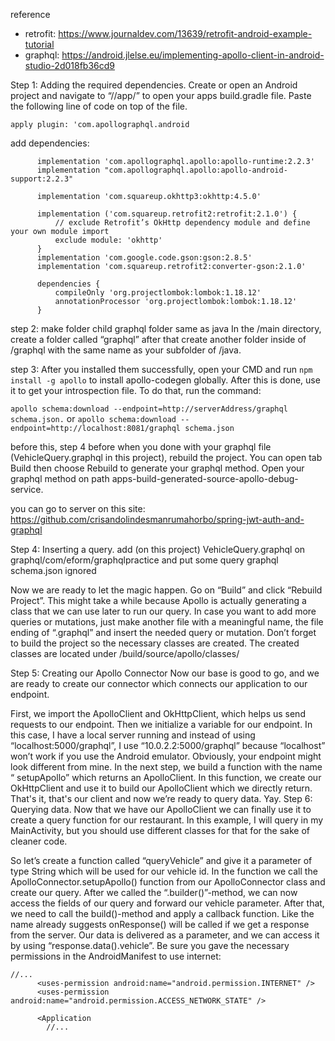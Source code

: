 reference
- retrofit: https://www.journaldev.com/13639/retrofit-android-example-tutorial
- graphql: https://android.jlelse.eu/implementing-apollo-client-in-android-studio-2d018fb36cd9

Step 1: Adding the required dependencies.
Create or open an Android project and navigate to “/<projectName>/app/” to open your apps build.gradle file.
Paste the following line of code on top of the file.

``apply plugin: 'com.apollographql.android``

add dependencies:

````
      implementation 'com.apollographql.apollo:apollo-runtime:2.2.3'
      implementation "com.apollographql.apollo:apollo-android-support:2.2.3"
  
      implementation 'com.squareup.okhttp3:okhttp:4.5.0'
  
      implementation ('com.squareup.retrofit2:retrofit:2.1.0') {
          // exclude Retrofit’s OkHttp dependency module and define your own module import
          exclude module: 'okhttp'
      }
      implementation 'com.google.code.gson:gson:2.8.5'
      implementation 'com.squareup.retrofit2:converter-gson:2.1.0'
  
      dependencies {
          compileOnly 'org.projectlombok:lombok:1.18.12'
          annotationProcessor 'org.projectlombok:lombok:1.18.12'
      }
````

step 2: make folder child graphql folder same as java 
In the /main directory, create a folder called “graphql” after that create another folder inside of /graphql with the same name as your subfolder of /java.

step 3:
After you installed them successfully, open your CMD and run ``npm install -g apollo`` to install apollo-codegen globally.
After this is done, use it to get your introspection file.
To do that, run the command: 

```apollo schema:download --endpoint=http://serverAddress/graphql schema.json.```
or
```apollo schema:download --endpoint=http://localhost:8081/graphql schema.json```

before this, step 4 before
when you done with your graphql file (VehicleQuery.graphql in this project), rebuild the project.
You can open tab Build then choose Rebuild to generate your graphql method.
Open your graphql method on path apps-build-generated-source-apollo-debug-service.

you can go to server on this site: https://github.com/crisandolindesmanrumahorbo/spring-jwt-auth-and-graphql

Step 4: Inserting a query.
add (on this project) VehicleQuery.graphql on graphql/com/eform/graphqlpractice and put some query graphql
schema.json ignored

Now we are ready to let the magic happen.
Go on “Build” and click “Rebuild Project”. This might take a while because Apollo is actually generating a class that we can use later to run our query.
In case you want to add more queries or mutations, just make another file with a meaningful name, the file ending of “.graphql” and insert the needed query or mutation. Don’t forget to build the project so the necessary classes are created.
The created classes are located under /build/source/apollo/classes/<packageName>

Step 5: Creating our Apollo Connector
Now our base is good to go, and we are ready to create our connector which connects our application to our endpoint.

First, we import the ApolloClient and OkHttpClient, which helps us send requests to our endpoint.
Then we initialize a variable for our endpoint.
In this case, I have a local server running and instead of using “localhost:5000/graphql”, I use “10.0.2.2:5000/graphql” because “localhost” won’t work if you use the Android emulator.
Obviously, your endpoint might look different from mine.
In the next step, we build a function with the name “ setupApollo” which returns an ApolloClient. In this function, we create our OkHttpClient and use it to build our ApolloClient which we directly return.
That's it, that's our client and now we’re ready to query data. Yay.
Step 6: Querying data.
Now that we have our ApolloClient we can finally use it to create a query function for our restaurant.
In this example, I will query in my MainActivity, but you should use different classes for that for the sake of cleaner code.

So let’s create a function called “queryVehicle” and give it a parameter of type String which will be used for our vehicle id.
In the function we call the ApolloConnector.setupApollo() function from our ApolloConnector class and create our query.
After we called the “.builder()”-method, we can now access the fields of our query and forward our vehicle parameter.
After that, we need to call the build()-method and apply a callback function.
Like the name already suggests onResponse() will be called if we get a response from the server. Our data is delivered as a parameter, and we can access it by using “response.data().vehicle”.
Be sure you gave the necessary permissions in the AndroidManifest to use internet:

```
//...
      <uses-permission android:name="android.permission.INTERNET" />
      <uses-permission android:name="android.permission.ACCESS_NETWORK_STATE" />
      
      <Application 
        //...
        
```